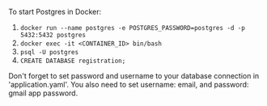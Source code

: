 To start Postgres in Docker:
1. `docker run --name postgres -e POSTGRES_PASSWORD=postgres -d -p 5432:5432 postgres`
2. `docker exec -it <CONTAINER_ID> bin/bash`
3. `psql -U postgres`
4. `CREATE DATABASE registration;`



Don't forget to set password and username to your database connection in 'application.yaml'.
You also need to set username: email, and password: gmail app password.


